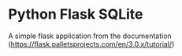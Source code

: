 # Python Flask SQLite

A simple flask application from the documentation (https://flask.palletsprojects.com/en/3.0.x/tutorial/)
